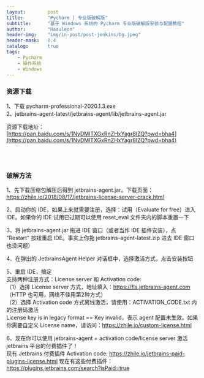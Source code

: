 ```yaml
---
layout:        post
title:         "Pycharm | 专业版破解版"
subtitle:      "基于 Windows 系统的 Pycharm 专业版破解版安装与配置教程"
author:        "Haauleon"
header-img:    "img/in-post/post-jenkins/bg.jpeg"
header-mask:   0.4
catalog:       true
tags:
    - Pycharm
    - 操作系统
    - Windows
---
```


### 资源下载
1、下载 pycharm-professional-2020.1.3.exe        
2、jetbrains-agent-latest/jetbrains-agent/lib/jetbrains-agent.jar        

资源下载地址：      
[https://pan.baidu.com/s/1NyDMlTXGxRnZHxYagr8IZQ?pwd=bha4](https://pan.baidu.com/s/1NyDMlTXGxRnZHxYagr8IZQ?pwd=bha4)


<br>
<br>

### 破解方法
1、先下载压缩包解压后得到 jetbrains-agent.jar。下载页面：https://zhile.io/2018/08/17/jetbrains-license-server-crack.html         

2、启动你的 IDE，如果上来就需要注册，选择：试用（Evaluate for free）进入 IDE。如果你的 IDE 试用已过期可以使用 reset_eval 文件夹内的脚本重置一下            

3、将 jetbrains-agent.jar 拖进 IDE 窗口（或者当作 IDE 插件安装），点 "Restart" 按钮重启 IDE。事实上你拖 jetbrains-agent-latest.zip 进去 IDE 窗口也没问题）          

4、在弹出的 JetbrainsAgent Helper 对话框中，选择激活方式，点击安装按钮         

5、重启 IDE，搞定     
支持两种注册方式：License server 和 Activation code:         
（1）选择 License server 方式，地址填入：https://fls.jetbrains-agent.com （HTTP 也可用，网络不佳用第2种方式）          
（2）选择 Activation code 方式离线激活，请使用：ACTIVATION_CODE.txt 内的注册码激活            
License key is in legacy format == Key invalid，表示 agent 配置未生效。如果你需要自定义 License name，请访问：https://zhile.io/custom-license.html        

6、现在你可以使用 jetbrains-agent + activation code/license server 激活 jetbrains 平台的付费插件了！         
现有 Jetbrains 付费插件 Activation code: https://zhile.io/jetbrains-paid-plugins-license.html
现在有这些付费插件：https://plugins.jetbrains.com/search?isPaid=true
